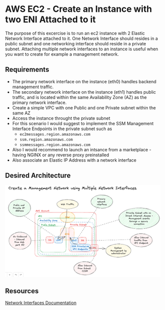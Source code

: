 # AWS EC2 - Create an Instance with two ENI Attached to it
The purpose of this excercise is to run an ec2 instance with 2 Elastic Network Interface attached to it. One Network Interface should resides in a public subnet and one networking interface should reside in a private subnet. Attaching multiple network interfaces to an instance is useful when you want to create for example a management network.


## Requirements
- The primary network interface on the instance (eth0) handles backend management traffic.
- The secondary network interface on the instance (eth1) handles public traffic, and is located within the same Availability Zone (AZ) as the primary network interface.
- Create a simple VPC with one Public and one Private subnet within the same AZ
- Access the instance throught the private subnet
- For this scenario I would suggest to implement the SSM Management Interface Endpoints in the private subnet such as
    - `ec2messages.region.amazonaws.com`
    - `ssm.region.amazonaws.com`
    - `ssmmessages.region.amazonaws.com`
- Also I would recommend to launch an intsance from a marketplace - having NGINX or any reverse proxy preinstalled
- Also associate an Elastic IP Address with a network interface


## Desired Architecture
![Creating a Management Network](./ec2-multiple-eni.png)

## Resources
[Network Interfaces Documentation](https://docs.aws.amazon.com/AWSEC2/latest/UserGuide/using-eni.html)